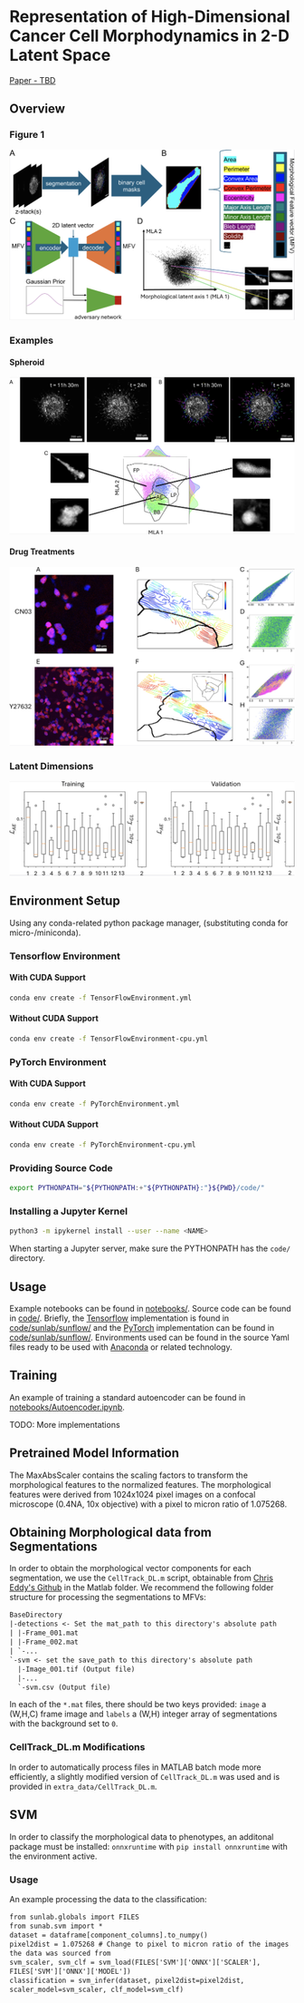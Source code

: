 # Representation of High-Dimensional Cancer Cell Morphodynamics in 2-D Latent Space

[Paper - TBD](https://void)

## Overview

### Figure 1

![Latent Representation Pipeline](figures/Figure1.png "Latent Representation Pipeline")

### Examples

#### Spheroid

![Spheroid Invasions](figures/Figure2.png "Spheroid Invasions")

#### Drug Treatments

![Drug Treatments](figures/DrugTreatments.png "CN03 & Y27632 Drug Treatment")

### Latent Dimensions

![Model Training per Dimension](figures/SI_model_training.png "Model Training")

## Environment Setup

Using any conda-related python package manager, (substituting conda for micro-/miniconda).

### Tensorflow Environment

#### With CUDA Support

```sh
conda env create -f TensorFlowEnvironment.yml
```

#### Without CUDA Support

```sh
conda env create -f TensorFlowEnvironment-cpu.yml
```

### PyTorch Environment

#### With CUDA Support

```sh
conda env create -f PyTorchEnvironment.yml
```

#### Without CUDA Support

```sh
conda env create -f PyTorchEnvironment-cpu.yml
```

### Providing Source Code

```sh
export PYTHONPATH="${PYTHONPATH:+"${PYTHONPATH}:"}${PWD}/code/"
```

### Installing a Jupyter Kernel

```sh
python3 -m ipykernel install --user --name <NAME>
```

When starting a Jupyter server, make sure the PYTHONPATH has the `code/` directory.

## Usage

Example notebooks can be found in [notebooks/](notebooks/). Source code can be found in [code/](code/). Briefly, the [Tensorflow](https://www.tensorflow.org/) implementation is found in [code/sunlab/sunflow/](code/sunlab/sunflow) and the [PyTorch](https://pytorch.org/) implementation can be found in [code/sunlab/sunflow/](code/sunlab/suntorch). Environments used can be found in the source Yaml files ready to be used with [Anaconda](https://www.anaconda.com/) or related technology.

## Training

An example of training a standard autoencoder can be found in [notebooks/Autoencoder.ipynb](notebooks/Autoencoder.ipynb).

TODO: More implementations

## Pretrained Model Information

The MaxAbsScaler contains the scaling factors to transform the morphological features to the normalized features. The morphological features were derived from 1024x1024 pixel images on a confocal microscope (0.4NA, 10x objective) with a pixel to micron ratio of 1.075268.

## Obtaining Morphological data from Segmentations

In order to obtain the morphological vector components for each segmentation, we use the `CellTrack_DL.m` script, obtainable from [Chris Eddy's Github](https://github.com/eddy6081/CellTrack/) in the Matlab folder. We recommend the following folder structure for processing the segmentations to MFVs:
```
BaseDirectory
|-detections <- Set the mat_path to this directory's absolute path
| |-Frame_001.mat
| |-Frame_002.mat
| `-...
`-svm <- set the save_path to this directory's absolute path
  |-Image_001.tif (Output file)
  |-...
  `-svm.csv (Output file)
```
In each of the `*.mat` files, there should be two keys provided: `image` a (W,H,C) frame image and `labels` a (W,H) integer array of segmentations with the background set to `0`.

### CellTrack_DL.m Modifications
In order to automatically process files in MATLAB batch mode more efficiently, a slightly modified version of `CellTrack_DL.m` was used and is provided in `extra_data/CellTrack_DL.m`.

## SVM

In order to classify the morphological data to phenotypes, an additonal package must be installed: `onnxruntime` with `pip install onnxruntime` with the environment active.

### Usage

An example processing the data to the classification:
```python3
from sunlab.globals import FILES
from sunab.svm import *
dataset = dataframe[component_columns].to_numpy()
pixel2dist = 1.075268 # Change to pixel to micron ratio of the images the data was sourced from
svm_scaler, svm_clf = svm_load(FILES['SVM']['ONNX']['SCALER'], FILES['SVM']['ONNX']['MODEL'])
classification = svm_infer(dataset, pixel2dist=pixel2dist, scaler_model=svm_scaler, clf_model=svm_clf)
```